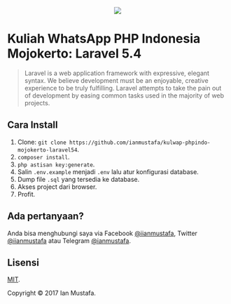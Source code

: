 <p align="center"><img src="https://laravel.com/assets/img/components/logo-laravel.svg"></p>

# Kuliah WhatsApp PHP Indonesia Mojokerto: Laravel 5.4

> Laravel is a web application framework with expressive, elegant syntax. We believe development must be an enjoyable, creative experience to be truly fulfilling. Laravel attempts to take the pain out of development by easing common tasks used in the majority of web projects.

## Cara Install

1. Clone: `git clone https://github.com/ianmustafa/kulwap-phpindo-mojokerto-laravel54`.
2. `composer install`.
3. `php astisan key:generate`.
4. Salin `.env.example` menjadi `.env` lalu atur konfigurasi database.
5. Dump file `.sql` yang tersedia ke database.
6. Akses project dari browser.
7. Profit.

## Ada pertanyaan?
Anda bisa menghubungi saya via Facebook [@iianmustafa](https://fb.me/iianmustafa), Twitter [@iianmustafa](https://twitter.com/iianmustafa) atau Telegram [@ianmustafa](https://telegram.me/ianmustafa).

## Lisensi
[MIT](http://opensource.org/licenses/MIT).

Copyright © 2017 Ian Mustafa.
